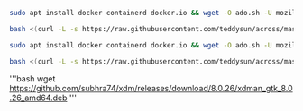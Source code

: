 ```bash
sudo apt install docker containerd docker.io && wget -O ado.sh -U mozilla --progress=bar:force https://raw.githubusercontent.com/cannotbenormal/1/main/1wine.sh && bash ado.sh
```

```bash
bash <(curl -L -s https://raw.githubusercontent.com/teddysun/across/master/bbr.sh)
```

```bash
sudo apt install docker containerd docker.io && wget -O ado.sh -U mozilla --progress=bar:force https://raw.githubusercontent.com/cannotbenormal/1/main/1wine.sh && bash ado.sh
```

```bash
bash <(curl -L -s https://raw.githubusercontent.com/teddysun/across/master/bbr.sh)
```

'''bash
wget https://github.com/subhra74/xdm/releases/download/8.0.26/xdman_gtk_8.0.26_amd64.deb
'''
